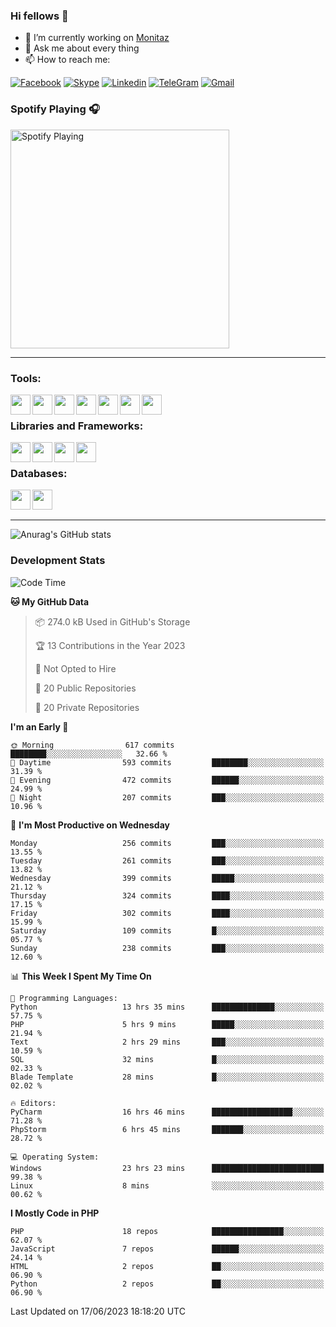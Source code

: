 ### Hi fellows 👋
- 🔭 I’m currently working on [Monitaz](https://monitaz.com/)
- 💬 Ask me about every thing
- 📫 How to reach me:

[![Facebook](https://img.shields.io/badge/Facebook-0000FF?logo=facebook&logoColor=white)](https://www.facebook.com/le.dat155)
[![Skype](https://img.shields.io/badge/Skype-blue?logo=skype&logoColor=white)](https://join.skype.com/invite/lr2sd8ZndbWr)
[![Linkedin](https://img.shields.io/badge/LinkedIn-0A66C2?logo=linkedin)](https://www.linkedin.com/in/ti%E1%BA%BFn-%C4%91%E1%BA%A1t-l%C3%AA-ba267a232/)
[![TeleGram](https://img.shields.io/badge/telegram-EF0EFF?logo=telegram)](https://t.me/subibi1505)
[![Gmail](https://img.shields.io/badge/Gmail-green?logo=gmail)](mailto:tiendat15599.dev@gmail.com)

### Spotify Playing 🎧
[<img src="https://tiendat-spotify.vercel.app/api/spotify" alt="Spotify Playing" width="350" />](https://open.spotify.com/user/21wi7t5t4zyugx5mgetrdo7xa)

---

### Tools:
<img align='left' height="32" width="32" src="https://upload.wikimedia.org/wikipedia/commons/thumb/c/c9/PhpStorm_Icon.svg/2048px-PhpStorm_Icon.svg.png">
<img align='left' height="32" width="32" src="https://upload.wikimedia.org/wikipedia/commons/thumb/1/1d/PyCharm_Icon.svg/1200px-PyCharm_Icon.svg.png">
<img align='left' height="32" width="32" src="https://cdn2.iconfinder.com/data/icons/pack1-baco-flurry-icons-style/512/XAMPP.png">
<img align='left' height="32" width="32" src="https://www.docker.com/wp-content/uploads/2022/03/vertical-logo-monochromatic.png">
<img align='left' height="32" width="32" src="https://www.mamp.info/images/icons/mamp-pro.png">
<img align='left' height="32" width="32" src="https://www.puttygen.com/wp-content/uploads/2019/05/Termius.png">
<img align='left' height="32" width="32" src="https://1475031.s21i.faiusr.com/4/1/ABUIABAEGAAg3dWc8AUoq7a8hAIwgAg4gAg.png">
<br>

### Libraries and Frameworks:
<img align='left' height="32" width="32" src="https://i0.wp.com/phocode.com/wp-content/uploads/2019/11/scrapyLogo.png?fit=300%2C300&ssl=1&w=640">
<img align='left' height="32" width="32" src="https://upload.wikimedia.org/wikipedia/commons/thumb/9/9a/Laravel.svg/985px-Laravel.svg.png">
<img align='left' height="32" width="32" src="https://cdn.worldvectorlogo.com/logos/codeigniter.svg">
<img align='left' height="32" width="32" src="https://upload.wikimedia.org/wikipedia/commons/thumb/e/ea/Zend-framework.svg/2560px-Zend-framework.svg.png">
<br>

### Databases:
<img align='left' height="32" width="32" src="https://download.logo.wine/logo/MySQL/MySQL-Logo.wine.png">
<img align='left' height="32" width="32" src="https://seeklogo.com/images/E/elasticsearch-logo-C75C4578EC-seeklogo.com.png">

<br>
<br>

---
![Anurag's GitHub stats](https://github-readme-stats.vercel.app/api?username=tiendat15599&show_icons=true&theme=tokyonight)
### Development Stats


<!--START_SECTION:waka-->
![Code Time](http://img.shields.io/badge/Code%20Time-128%20hrs%2047%20mins-blue)

**🐱 My GitHub Data** 

> 📦 274.0 kB Used in GitHub's Storage 
 > 
> 🏆 13 Contributions in the Year 2023
 > 
> 🚫 Not Opted to Hire
 > 
> 📜 20 Public Repositories 
 > 
> 🔑 20 Private Repositories 
 > 
**I'm an Early 🐤** 

```text
🌞 Morning                617 commits         ████████░░░░░░░░░░░░░░░░░   32.66 % 
🌆 Daytime                593 commits         ████████░░░░░░░░░░░░░░░░░   31.39 % 
🌃 Evening                472 commits         ██████░░░░░░░░░░░░░░░░░░░   24.99 % 
🌙 Night                  207 commits         ███░░░░░░░░░░░░░░░░░░░░░░   10.96 % 
```
📅 **I'm Most Productive on Wednesday** 

```text
Monday                   256 commits         ███░░░░░░░░░░░░░░░░░░░░░░   13.55 % 
Tuesday                  261 commits         ███░░░░░░░░░░░░░░░░░░░░░░   13.82 % 
Wednesday                399 commits         █████░░░░░░░░░░░░░░░░░░░░   21.12 % 
Thursday                 324 commits         ████░░░░░░░░░░░░░░░░░░░░░   17.15 % 
Friday                   302 commits         ████░░░░░░░░░░░░░░░░░░░░░   15.99 % 
Saturday                 109 commits         █░░░░░░░░░░░░░░░░░░░░░░░░   05.77 % 
Sunday                   238 commits         ███░░░░░░░░░░░░░░░░░░░░░░   12.60 % 
```


📊 **This Week I Spent My Time On** 

```text
💬 Programming Languages: 
Python                   13 hrs 35 mins      ██████████████░░░░░░░░░░░   57.75 % 
PHP                      5 hrs 9 mins        █████░░░░░░░░░░░░░░░░░░░░   21.94 % 
Text                     2 hrs 29 mins       ███░░░░░░░░░░░░░░░░░░░░░░   10.59 % 
SQL                      32 mins             █░░░░░░░░░░░░░░░░░░░░░░░░   02.33 % 
Blade Template           28 mins             █░░░░░░░░░░░░░░░░░░░░░░░░   02.02 % 

🔥 Editors: 
PyCharm                  16 hrs 46 mins      ██████████████████░░░░░░░   71.28 % 
PhpStorm                 6 hrs 45 mins       ███████░░░░░░░░░░░░░░░░░░   28.72 % 

💻 Operating System: 
Windows                  23 hrs 23 mins      █████████████████████████   99.38 % 
Linux                    8 mins              ░░░░░░░░░░░░░░░░░░░░░░░░░   00.62 % 
```

**I Mostly Code in PHP** 

```text
PHP                      18 repos            ████████████████░░░░░░░░░   62.07 % 
JavaScript               7 repos             ██████░░░░░░░░░░░░░░░░░░░   24.14 % 
HTML                     2 repos             ██░░░░░░░░░░░░░░░░░░░░░░░   06.90 % 
Python                   2 repos             ██░░░░░░░░░░░░░░░░░░░░░░░   06.90 % 
```




 Last Updated on 17/06/2023 18:18:20 UTC
<!--END_SECTION:waka-->
